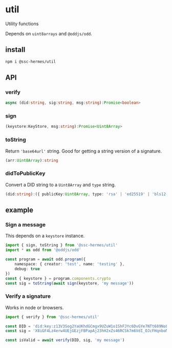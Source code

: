 # util

Utility functions

Depends on `uint8arrays` and `@oddjs/odd`.

## install

```bash
npm i @ssc-hermes/util
```

## API

### verify
```ts
async (did:string, sig:string, msg:string):Promise<boolean>
```

### sign
```ts
(keystore:KeyStore, msg:string):Promise<Uint8Array>
```

### toString
Return `'base64url'` string. Good for getting a string version of a signature.

```ts
(arr:Uint8Array):string
```

### didToPublicKey
Convert a DID string to a `Uint8Array` and `type` string.

```ts
(did:string):({ publicKey:Uint8Array, type: 'rsa' | 'ed25519' | 'bls12-381' })
```

## example

### Sign a message
This depends on a `keystore` instance.

```ts
import { sign, toString } from '@ssc-hermes/util'
import * as odd from '@oddjs/odd'

const program = await odd.program({
    namespace: { creator: 'test', name: 'testing' },
    debug: true
})
const { keystore } = program.components.crypto
const sig = toString(await sign(keystore, 'my message'))
```

### Verify a signature
Works in node or browsers.

```ts
import { verify } from '@ssc-hermes/util'

const DID = 'did:key:z13V3Sog2YaUKhdGCmgx9UZuW1o1ShFJYc6DvGYe7NTt689NoL2htQdMxpcGJ3C7aZxdwvAzVjiib8MGB5R4vVFYtQJe1k5YfgxHnhAy2AxtG9CCfDMioGExvWNQREeBt6kwZweRCm4D2c6UmAvosCpf48EcdVATJKdQiwW1Swp9Vo5rkbPCTYWHvSpwgw8N9WntcfrPNRF7xDvGFmQ1ZiZkvZw1E4sVUMvhoaLbnHoRSB8NLrdW1mXjkVCyeA3a72x76sXhXtvbQ63noGth8Rke8tGCfXs9Skha81F9UFZz3gmJZTrgFTfCJrcMF2b6AsHZtWgLGnsXcB3hj7pxRy8APSCeq4AYfzCexkrkVdctmfQkrMSDd5WmGEeF8KKzkoNaHZhcgHd8VcYFXnuoKe8'
const sig = 'X8iGF4Lz4erw4UEjGEzjFBPapAj23hH2xZs46RCSk7m6VdI_OJcFHqnboMC9D9Gab3ywqKyKlVUZhLM9M7DC5Ep3FKvM68tXQxvAFNhJGZ91e9_pTxCUs3St1l6vGfMrMNUTzLfn72iClVzXcj5XjaYFzkbvO_l5HhvDUfho5ndVoHhyAVwml-YWG4JUTzeK-HPKCb6jeedjMlEIb5CeM2xMvjwdjs78s3kDVAiV7kMbtKSKDyvAmMfugQ1YlqbOIJmTKOgQOK-0-XtShDxd6j7GtSBkcwFauhjA4Gtd0emVGm6rK9sMT0yDPamFYCi4krt4HtzCxOnryoZTAMYTZg'

const isValid = await verify(DID, sig, 'my message')
```
